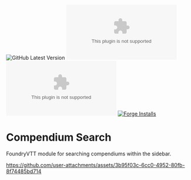 ![GitHub Latest Version](https://img.shields.io/github/v/release/Aedif/compendium-search?sort=semver)
![GitHub Latest Release](https://img.shields.io/github/downloads/Aedif/compendium-search/latest/aedifs-compendium-search.zip)
![GitHub All Releases](https://img.shields.io/github/downloads/Aedif/compendium-search/aedifs-compendium-search.zip)
[![Forge Installs](https://img.shields.io/badge/dynamic/json?label=Forge%20Installs&query=package.installs&suffix=%25&url=https%3A%2F%2Fforge-vtt.com%2Fapi%2Fbazaar%2Fpackage%2Faedifs-compendium-search)](https://forge-vtt.com/bazaar#package=aedifs-compendium-search)

# Compendium Search

FoundryVTT module for searching compendiums within the sidebar.

https://github.com/user-attachments/assets/3b95f03c-6cc0-4952-80fb-8f74485bd714
